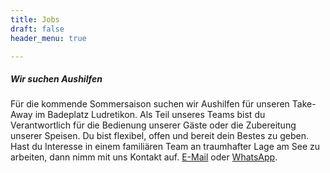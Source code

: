 ```yaml
---
title: Jobs
draft: false
header_menu: true

---
```


##### Wir suchen Aushilfen

Für die kommende Sommersaison suchen wir Aushilfen für unseren Take-Away im Badeplatz Ludretikon. Als Teil unseres Teams bist du Verantwortlich für die Bedienung unserer Gäste oder die Zubereitung unserer Speisen. Du bist flexibel, offen und bereit dein Bestes zu geben. Hast du Interesse in einem familiären Team an traumhafter Lage am See zu arbeiten, dann nimm mit uns Kontakt auf. [E-Mail](mailto:info@badeplatz.ch) oder  [WhatsApp](https://wa.me/41779082864).


